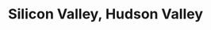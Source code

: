---
title: Silicon Valley, Hudson Valley
external_url: https://www.poughkeepsiejournal.com/story/tech/2017/04/26/hudson-valley-silicon-valley-technology-techforall-ibm-meetup/100939962/
categories:
- Hudson Valley
- Elsewhere
---